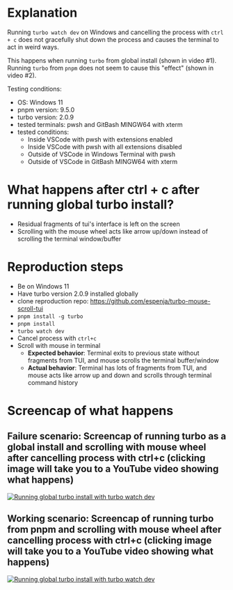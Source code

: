 # Explanation
Running `turbo watch dev` on Windows and cancelling the process with `ctrl + c` does not gracefully shut down the process and causes the terminal to act in weird ways.  

This happens when running `turbo` from global install (shown in video #1).  
Running `turbo` from `pnpm` does not seem to cause this "effect" (shown in video #2).  

Testing conditions:
- OS: Windows 11
- pnpm version: 9.5.0
- turbo version: 2.0.9
- tested terminals: pwsh and GitBash MINGW64 with xterm
- tested conditions:
  - Inside VSCode with pwsh with extensions enabled
  - Inside VSCode with pwsh with all extensions disabled
  - Outside of VSCode in Windows Terminal with pwsh
  - Outside of VSCode in GitBash MINGW64 with xterm

# What happens after ctrl + c after running global turbo install?
* Residual fragments of tui's interface is left on the screen
* Scrolling with the mouse wheel acts like arrow up/down instead of scrolling the terminal window/buffer

# Reproduction steps
- Be on Windows 11
- Have turbo version 2.0.9 installed globally
- clone reproduction repo: https://github.com/espenja/turbo-mouse-scroll-tui
- `pnpm install -g turbo`
- `pnpm install`
- `turbo watch dev`
- Cancel process with `ctrl+c`
- Scroll with mouse in terminal
  - **Expected behavior**: Terminal exits to previous state without fragments from TUI, and mouse scrolls the terminal buffer/window
  - **Actual behavior**: Terminal has lots of fragments from TUI, and mouse acts like arrow up and down and scrolls through terminal command history

# Screencap of what happens

## Failure scenario: Screencap of running turbo as a global install and scrolling with mouse wheel after cancelling process with ctrl+c (clicking image will take you to a YouTube video showing what happens)
[![Running global turbo install with turbo watch dev](https://github.com/user-attachments/assets/f6ec9c8a-fb16-4fb0-ba40-67a94b285b2b)](https://www.youtube.com/watch?v=9sa5KuQZIIY)

## Working scenario: Screencap of running turbo from pnpm and scrolling with mouse wheel after cancelling process with ctrl+c (clicking image will take you to a YouTube video showing what happens)

[![Running global turbo install with turbo watch dev](https://github.com/user-attachments/assets/72c50cf2-e9fb-4103-9920-c771fbdd3ebe)](https://youtu.be/vbiLEYmnAxo)
